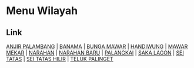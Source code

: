 # Menu Wilayah

## Link

[ANJIR PALAMBANG](https://github.com/gigit-pemilu/pemilu-2024-62-kalimantan-tengah/tree/main/pilpres/hitung-suara/sub/62-kalimantan-tengah/sub/03-kapuas/sub/06-pulau-petak/sub/2006-anjir-palambang)
 | 
[BANAMA](https://github.com/gigit-pemilu/pemilu-2024-62-kalimantan-tengah/tree/main/pilpres/hitung-suara/sub/62-kalimantan-tengah/sub/03-kapuas/sub/06-pulau-petak/sub/2011-banama)
 | 
[BUNGA MAWAR](https://github.com/gigit-pemilu/pemilu-2024-62-kalimantan-tengah/tree/main/pilpres/hitung-suara/sub/62-kalimantan-tengah/sub/03-kapuas/sub/06-pulau-petak/sub/2002-bunga-mawar)
 | 
[HANDIWUNG](https://github.com/gigit-pemilu/pemilu-2024-62-kalimantan-tengah/tree/main/pilpres/hitung-suara/sub/62-kalimantan-tengah/sub/03-kapuas/sub/06-pulau-petak/sub/2005-handiwung)
 | 
[MAWAR MEKAR](https://github.com/gigit-pemilu/pemilu-2024-62-kalimantan-tengah/tree/main/pilpres/hitung-suara/sub/62-kalimantan-tengah/sub/03-kapuas/sub/06-pulau-petak/sub/2010-mawar-mekar)
 | 
[NARAHAN](https://github.com/gigit-pemilu/pemilu-2024-62-kalimantan-tengah/tree/main/pilpres/hitung-suara/sub/62-kalimantan-tengah/sub/03-kapuas/sub/06-pulau-petak/sub/2004-narahan)
 | 
[NARAHAN BARU](https://github.com/gigit-pemilu/pemilu-2024-62-kalimantan-tengah/tree/main/pilpres/hitung-suara/sub/62-kalimantan-tengah/sub/03-kapuas/sub/06-pulau-petak/sub/2012-narahan-baru)
 | 
[PALANGKAI](https://github.com/gigit-pemilu/pemilu-2024-62-kalimantan-tengah/tree/main/pilpres/hitung-suara/sub/62-kalimantan-tengah/sub/03-kapuas/sub/06-pulau-petak/sub/2007-palangkai)
 | 
[SAKA LAGON](https://github.com/gigit-pemilu/pemilu-2024-62-kalimantan-tengah/tree/main/pilpres/hitung-suara/sub/62-kalimantan-tengah/sub/03-kapuas/sub/06-pulau-petak/sub/2001-saka-lagon)
 | 
[SEI TATAS](https://github.com/gigit-pemilu/pemilu-2024-62-kalimantan-tengah/tree/main/pilpres/hitung-suara/sub/62-kalimantan-tengah/sub/03-kapuas/sub/06-pulau-petak/sub/2003-sei-tatas)
 | 
[SEI TATAS HILIR](https://github.com/gigit-pemilu/pemilu-2024-62-kalimantan-tengah/tree/main/pilpres/hitung-suara/sub/62-kalimantan-tengah/sub/03-kapuas/sub/06-pulau-petak/sub/2009-sei-tatas-hilir)
 | 
[TELUK PALINGET](https://github.com/gigit-pemilu/pemilu-2024-62-kalimantan-tengah/tree/main/pilpres/hitung-suara/sub/62-kalimantan-tengah/sub/03-kapuas/sub/06-pulau-petak/sub/2008-teluk-palinget)

